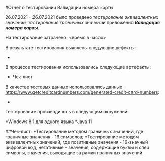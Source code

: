 #Отчет о тестировании Валидации номера карты

26.07.2021 - 26.07.2021 было проведено *тестирование эквивалентных значений, тестирование граничных значений* приложения ***Валидация номера карты***.

На тестирование затрачено: <время в часах>

В результате тестирования выявлены следующие дефекты:

*
В процессе тестирования использовались следующие артефакты:

* Чек-лист

В качестве тестовых данных использовались данные https://www.getcreditcardnumbers.com/generated-credit-card-numbers:

*

Тестирование производилось в следующем окружении:

*Windows 8.1 для одного языка
*Java 11




##Чек-лист:
*Тестирование методом граничных значений, где граничные значения - 16 символов;
*Тестирование методом эквивалентных значений, где позитивные значения - 16-значный цифровой код, негативные - значения, содержащие буквы и спец символы, значения, выходящие за рамки граничных значений.